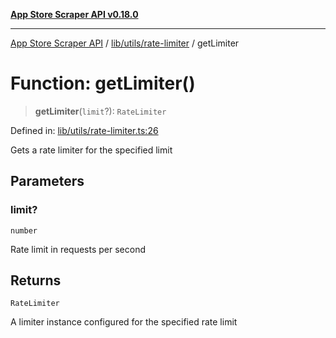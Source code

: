 [**App Store Scraper API v0.18.0**](../../../../README.md)

***

[App Store Scraper API](../../../../modules.md) / [lib/utils/rate-limiter](../README.md) / getLimiter

# Function: getLimiter()

> **getLimiter**(`limit`?): `RateLimiter`

Defined in: [lib/utils/rate-limiter.ts:26](https://github.com/facundoolano/app-store-scraper/blob/7e1baf8350e9d5936df88e03bdbb2e2ecea26d48/lib/utils/rate-limiter.ts#L26)

Gets a rate limiter for the specified limit

## Parameters

### limit?

`number`

Rate limit in requests per second

## Returns

`RateLimiter`

A limiter instance configured for the specified rate limit
